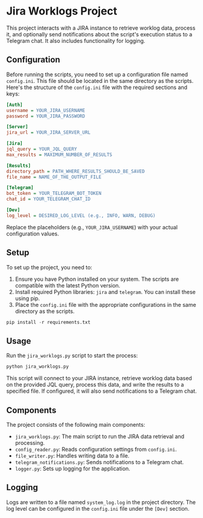 # Jira Worklogs Project

This project interacts with a JIRA instance to retrieve worklog data, process it, and optionally send notifications about the script's execution status to a Telegram chat. It also includes functionality for logging.

## Configuration

Before running the scripts, you need to set up a configuration file named `config.ini`. This file should be located in the same directory as the scripts. Here's the structure of the `config.ini` file with the required sections and keys:
```ini
[Auth]
username = YOUR_JIRA_USERNAME
password = YOUR_JIRA_PASSWORD

[Server]
jira_url = YOUR_JIRA_SERVER_URL

[Jira]
jql_query = YOUR_JQL_QUERY
max_results = MAXIMUM_NUMBER_OF_RESULTS

[Results]
directory_path = PATH_WHERE_RESULTS_SHOULD_BE_SAVED
file_name = NAME_OF_THE_OUTPUT_FILE

[Telegram]
bot_token = YOUR_TELEGRAM_BOT_TOKEN
chat_id = YOUR_TELEGRAM_CHAT_ID

[Dev]
log_level = DESIRED_LOG_LEVEL (e.g., INFO, WARN, DEBUG)
```
Replace the placeholders (e.g., `YOUR_JIRA_USERNAME`) with your actual configuration values.

## Setup

To set up the project, you need to:

1. Ensure you have Python installed on your system. The scripts are compatible with the latest Python version.
2. Install required Python libraries: `jira` and `telegram`. You can install these using pip.
3. Place the `config.ini` file with the appropriate configurations in the same directory as the scripts.

```python
pip install -r requirements.txt
```

## Usage

Run the `jira_worklogs.py` script to start the process:
```python
python jira_worklogs.py
```
This script will connect to your JIRA instance, retrieve worklog data based on the provided JQL query, process this data, and write the results to a specified file. If configured, it will also send notifications to a Telegram chat.

## Components

The project consists of the following main components:
- `jira_worklogs.py`: The main script to run the JIRA data retrieval and processing.
- `config_reader.py`: Reads configuration settings from `config.ini`.
- `file_writer.py`: Handles writing data to a file.
- `telegram_notifications.py`: Sends notifications to a Telegram chat.
- `logger.py`: Sets up logging for the application.

## Logging

Logs are written to a file named `system_log.log` in the project directory. The log level can be configured in the `config.ini` file under the `[Dev]` section.